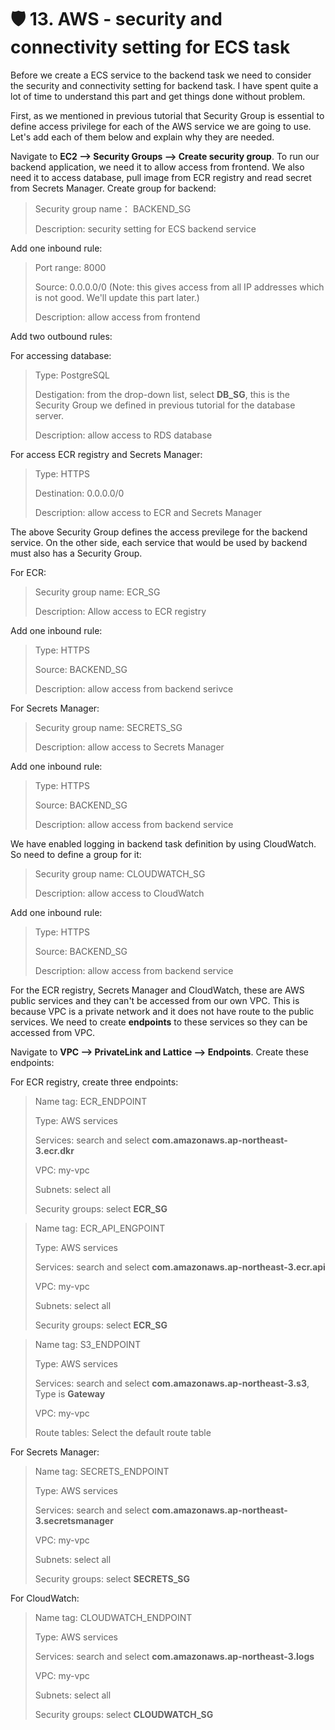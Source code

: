 # 🛡️ 13. AWS - security and connectivity setting for ECS task

Before we create a ECS service to the backend task we need to consider the security and connectivity setting for backend task. I have spent quite a lot of time to understand this part and get things done without problem.

First, as we mentioned in previous tutorial that Security Group is essential to define access privilege for each of the AWS service we are going to use. Let's add each of them below and explain why they are needed.

Navigate to **EC2 --> Security Groups --> Create security group**. To run our backend application, we need it to allow access from frontend. We also need it to access database, pull image from ECR registry and read secret from Secrets Manager. Create group for backend:

>Security group name： BACKEND_SG
>
>Description: security setting for ECS backend service

Add one inbound rule:

>Port range: 8000
>
>Source: 0.0.0.0/0 (Note: this gives access from all IP addresses which is not good. We'll update this part later.)
>
>Description: allow access from frontend

Add two outbound rules:

For accessing database:

>Type: PostgreSQL
>
>Destigation: from the drop-down list, select **DB_SG**, this is the Security Group we defined in previous tutorial for the database server.
>
>Description: allow access to RDS database

For access ECR registry and Secrets Manager:
>Type: HTTPS
>
>Destination: 0.0.0.0/0
>
>Description: allow access to ECR and Secrets Manager

The above Security Group defines the access previlege for the backend service. On the other side, each service that would be used by backend must also has a Security Group.

For ECR:
>Security group name: ECR_SG
>
>Description: Allow access to ECR registry

Add one inbound rule:
>Type: HTTPS
>
>Source: BACKEND_SG
>
>Description: allow access from backend serivce

For Secrets Manager:
>Security group name: SECRETS_SG
>
>Description: allow access to Secrets Manager

Add one inbound rule:
>Type: HTTPS
>
>Source: BACKEND_SG
>
>Description: allow access from backend service

We have enabled logging in backend task definition by using CloudWatch. So need to define a group for it:

>Security group name: CLOUDWATCH_SG
>
>Description: allow access to CloudWatch

Add one inbound rule:
>Type: HTTPS
>
>Source: BACKEND_SG
>
>Description: allow access from backend service


For the ECR registry, Secrets Manager and CloudWatch, these are AWS public services and they can't be accessed from our own VPC. This is because VPC is a private network and it does not have route to the public services. We need to create **endpoints** to these services so they can be accessed from VPC.

Navigate to **VPC --> PrivateLink and Lattice --> Endpoints**. Create these endpoints:

For ECR registry, create three endpoints:

>Name tag: ECR_ENDPOINT
>
>Type: AWS services
>
>Services: search and select **com.amazonaws.ap-northeast-3.ecr.dkr**
>
>VPC: my-vpc
>
>Subnets: select all
>
>Security groups: select **ECR_SG**

>Name tag: ECR_API_ENGPOINT
>
>Type: AWS services
>
>Services: search and select **com.amazonaws.ap-northeast-3.ecr.api**
>
>VPC: my-vpc
>
>Subnets: select all
>
>Security groups: select **ECR_SG**

>Name tag: S3_ENDPOINT
>
>Type: AWS services
>
>Services: search and select **com.amazonaws.ap-northeast-3.s3**, Type is **Gateway**
>
>VPC: my-vpc
>
>Route tables: Select the default route table

For Secrets Manager:

>Name tag: SECRETS_ENDPOINT
>
>Type: AWS services
>
>Services: search and select **com.amazonaws.ap-northeast-3.secretsmanager**
>
>VPC: my-vpc
>
>Subnets: select all
>
>Security groups: select **SECRETS_SG**

For CloudWatch:

>Name tag: CLOUDWATCH_ENDPOINT
>
>Type: AWS services
>
>Services: search and select **com.amazonaws.ap-northeast-3.logs**
>
>VPC: my-vpc
>
>Subnets: select all
>
>Security groups: select **CLOUDWATCH_SG**
